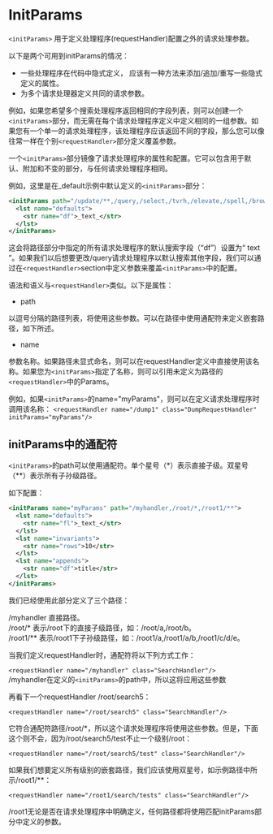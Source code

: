 # InitParams

`<initParams>` 用于定义处理程序(requestHandler)配置之外的请求处理参数。

以下是两个可用到initParams的情况：

- 一些处理程序在代码中隐式定义， 应该有一种方法来添加/追加/重写一些隐式定义的属性。
- 为多个请求处理器定义共同的请求参数。

例如，如果您希望多个搜索处理程序返回相同的字段列表，则可以创建一个`<initParams>`部分，而无需在每个请求处理程序定义中定义相同的一组参数。如果您有一个单一的请求处理程序，该处理程序应该返回不同的字段，那么您可以像往常一样在个别`<requestHandler>`部分定义覆盖参数。

一个`<initParams>`部分镜像了请求处理程序的属性和配置。它可以包含用于默认、附加和不变的部分，与任何请求处理程序相同。

例如，这里是在_default示例中默认定义的`<initParams>`部分：

```xml
<initParams path="/update/**,/query,/select,/tvrh,/elevate,/spell,/browse">
  <lst name="defaults">
    <str name="df">_text_</str>
  </lst>
</initParams>
```

这会将路径部分中指定的所有请求处理程序的默认搜索字段（“df”）设置为“ text ”。如果我们以后想要更改/query请求处理程序以默认搜索其他字段，我们可以通过在`<requestHandler>`section中定义参数来覆盖`<initParams>`中的配置。

语法和语义与`<requestHandler>`类似。以下是属性：

- path

以逗号分隔的路径列表，将使用这些参数。可以在路径中使用通配符来定义嵌套路径，如下所述。

- name

参数名称。如果路径未显式命名，则可以在requestHandler定义中直接使用该名称。如果您为`<initParams>`指定了名称，则可以引用未定义为路径的`<requestHandler>`中的Params。

例如，如果`<initParams>`的name="myParams"，则可以在定义请求处理程序时调用该名称：
`<requestHandler name="/dump1" class="DumpRequestHandler" initParams="myParams"/>`

## initParams中的通配符

`<initParams>`的path可以使用通配符。单个星号（*）表示直接子级。双星号（**）表示所有子孙级路径。

如下配置：

```xml
<initParams name="myParams" path="/myhandler,/root/*,/root1/**">
  <lst name="defaults">
    <str name="fl">_text_</str>
  </lst>
  <lst name="invariants">
    <str name="rows">10</str>
  </lst>
  <lst name="appends">
    <str name="df">title</str>
  </lst>
</initParams>
```

我们已经使用此部分定义了三个路径：

/myhandler 直接路径。  
/root/* 表示/root下的直接子级路径，如：/root/a,/root/b。  
/root1/** 表示/root1下子孙级路径，如：/root1/a,/root1/a/b,/root1/c/d/e。  

当我们定义requestHandler时，通配符将以下列方式工作：

`<requestHandler name="/myhandler" class="SearchHandler"/>`  
/myhandler在定义的`<initParams>`的path中，所以这将应用这些参数

再看下一个requestHandler /root/search5：

`<requestHandler name="/root/search5" class="SearchHandler"/>`

它符合通配符路径/root/*，所以这个请求处理程序将使用这些参数。但是，下面这个则不会，因为/root/search5/test不止一个级别/root：

`<requestHandler name="/root/search5/test" class="SearchHandler"/>`

如果我们想要定义所有级别的嵌套路径，我们应该使用双星号，如示例路径中所示/root1/**：

`<requestHandler name="/root1/search/tests" class="SearchHandler"/>`

/root1无论是否在请求处理程序中明确定义，任何路径都将使用匹配initParams部分中定义的参数。
